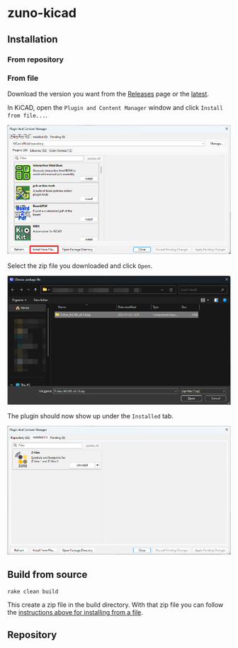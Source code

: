 # zuno-kicad

## Installation

### From repository

### From file

Download the version you want from the [Releases](../../releases) page or the
[latest](../../releases/download/v0.1.0/Z-Uno_KiCAD_v0.1.0.zip).

In KiCAD, open the `Plugin and Content Manager` window and click `Install from file...`.

[![Click on install from file...](images/install_from_file.png "Plugin and Content Manager")](images/install_from_file.png)

Select the zip file you downloaded and click `Open`.

[![Pick the zip file to install](images/select_zip.png "File Picker")](images/select_zip.png)

The plugin should now show up under the `Installed` tab.

[![List of installed plugins](images/installed.png "Installed Plugins")](images/installed.png)

## Build from source

```
rake clean build
```

This create a zip file in the build directory. With that zip file you can follow
the [instructions above for installing from a file](#from-file).

## Repository
